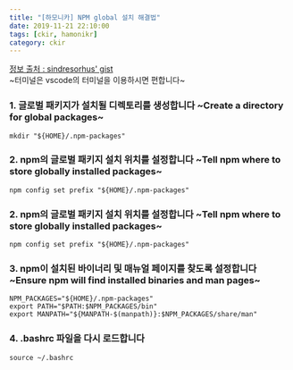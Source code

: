 ```yaml
---
title: "[하모니카] NPM global 설치 해결법"
date: 2019-11-21 22:10:00
tags: [ckir, hamonikr]
category: ckir
---
```

  
[정보 출처 : sindresorhus' gist](https://github.com/sindresorhus/guides/blob/master/npm-global-without-sudo.md)  
~터미널은 vscode의 터미널을 이용하시면 편합니다~  
  
  
### 1. 글로벌 패키지가 설치될 디렉토리를 생성합니다 ~Create a directory for global packages~  
```console
mkdir "${HOME}/.npm-packages"  
```  
  
### 2. npm의 글로벌 패키지 설치 위치를 설정합니다  ~Tell npm where to store globally installed packages~
```console
npm config set prefix "${HOME}/.npm-packages"  
```  
  
### 2. npm의 글로벌 패키지 설치 위치를 설정합니다  ~Tell npm where to store globally installed packages~
```console
npm config set prefix "${HOME}/.npm-packages"  
```  
  
### 3. npm이 설치된 바이너리 및 매뉴얼 페이지를 찾도록 설정합니다  ~Ensure npm will find installed binaries and man pages~
```console
NPM_PACKAGES="${HOME}/.npm-packages"  
export PATH="$PATH:$NPM_PACKAGES/bin"  
export MANPATH="${MANPATH-$(manpath)}:$NPM_PACKAGES/share/man"  
```  
  
### 4. .bashrc 파일을 다시 로드합니다  
```console
source ~/.bashrc
```  